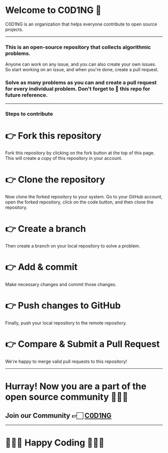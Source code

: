 # Welcome to C0D1NG 🥳

C0D1NG is an organization that helps everyone contribute to open source projects.

---

### This is an open-source repository that collects algorithmic problems.

Anyone can work on any issue, and you can also create your own issues.
So start working on an issue, and when you're done, create a pull request.

### Solve as many problems as you can and create a pull request for every individual problem. Don't forget to 🌟 this repo for future reference.

---

### Steps to contribute

# 👉 Fork this repository

Fork this repository by clicking on the fork button at the top of this page. This will create a copy of this repository in your account.

# 👉 Clone the repository

Now clone the forked repository to your system. Go to your GitHub account, open the forked repository, click on the code button, and then clone the repository.

# 👉 Create a branch

Then create a branch on your local repository to solve a problem.

# 👉 Add & commit

Make necessary changes and commit those changes.

# 👉 Push changes to GitHub

Finally, push your local repository to the remote repository.

# 👉 Compare & Submit a Pull Request

We're happy to merge valid pull requests to this repository!

---

# Hurray! Now you are a part of the open source community 🚀🚀🚀

## Join our Community 👉🏻 [C0D1NG](https://t.me/C0D1NG)

---

# 👨🏻‍💻 **Happy Coding** 👩🏻‍💻
